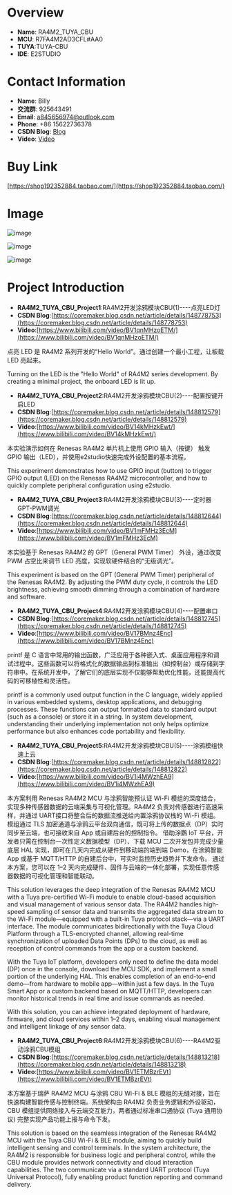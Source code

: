 # Overview
- **Name**: RA4M2_TUYA_CBU
- **MCU**: R7FA4M2AD3CFL#AA0
- **TUYA**:TUYA-CBU
- **IDE**: E2STUDIO

  


# Contact Information

- **Name**: Billy
- **交流群**: 925643491
- **Email**: a845656974@outlook.com
- **Phone**: +86 15622736378
- **CSDN Blog**: [Blog](https://blog.csdn.net/xinzuofang)
- **Video**: [Video](https://space.bilibili.com/3546563710290070)




# Buy Link
[https://shop192352884.taobao.com/](https://shop192352884.taobao.com/)

 
# Image

![image](https://github.com/user-attachments/assets/ad8dc359-bc53-4a19-8b89-794d13ac85b8)

![image](https://github.com/user-attachments/assets/a5e9f578-ec6e-4035-99e0-d99c2018f058)

![image](https://github.com/user-attachments/assets/75842a97-3cb3-4cf5-a9ea-eb7e3360a329)


# Project Introduction
- **RA4M2_TUYA_CBU_Project1**:RA4M2开发涂鸦模块CBU(1)----点亮LED灯
- **CSDN Blog**:[https://coremaker.blog.csdn.net/article/details/148778753](https://coremaker.blog.csdn.net/article/details/148778753)
- **Video**:[https://www.bilibili.com/video/BV1qnMHzoETM/](https://www.bilibili.com/video/BV1qnMHzoETM/)


点亮 LED 是 RA4M2 系列开发的“Hello World”。通过创建一个最小工程，让板载 LED 亮起来。

Turning on the LED is the "Hello World" of RA4M2 series development.
By creating a minimal project, the onboard LED is lit up.

- **RA4M2_TUYA_CBU_Project2**:RA4M2开发涂鸦模块CBU(2)----配置按键开启LED
- **CSDN Blog**:[https://coremaker.blog.csdn.net/article/details/148812579](https://coremaker.blog.csdn.net/article/details/148812579)
- **Video**:[https://www.bilibili.com/video/BV14kMHzkEwt/](https://www.bilibili.com/video/BV14kMHzkEwt/)


本实验演示如何在 Renesas RA4M2 单片机上使用 GPIO 输入（按键） 触发 GPIO 输出（LED），并使用e2studio快速完成外设配置的基本流程。

This experiment demonstrates how to use GPIO input (button) to trigger GPIO output (LED) on the Renesas RA4M2 microcontroller, and how to quickly complete peripheral configuration using e2studio.


- **RA4M2_TUYA_CBU_Project3**:RA4M2开发涂鸦模块CBU(3)----定时器GPT-PWM调光
- **CSDN Blog**:[https://coremaker.blog.csdn.net/article/details/148812644](https://coremaker.blog.csdn.net/article/details/148812644)
- **Video**:[https://www.bilibili.com/video/BV1mFMHz3EcM](https://www.bilibili.com/video/BV1mFMHz3EcM)


本实验基于 Renesas RA4M2 的 GPT（General PWM Timer） 外设，通过改变 PWM 占空比来调节 LED 亮度，实现软硬件结合的“无级调光”。

This experiment is based on the GPT (General PWM Timer) peripheral of the Renesas RA4M2. By adjusting the PWM duty cycle, it controls the LED brightness, achieving smooth dimming through a combination of hardware and software.



- **RA4M2_TUYA_CBU_Project4**:RA4M2开发涂鸦模块CBU(4)----配置串口
- **CSDN Blog**:[https://coremaker.blog.csdn.net/article/details/148812745](https://coremaker.blog.csdn.net/article/details/148812745)
- **Video**:[https://www.bilibili.com/video/BV17BMnz4Enc](https://www.bilibili.com/video/BV17BMnz4Enc)


printf 是 C 语言中常用的输出函数，广泛应用于各种嵌入式、桌面应用程序和调试过程中。这些函数可以将格式化的数据输出到标准输出（如控制台）或存储到字符串中。在系统开发中，了解它们的底层实现不仅能够帮助优化性能，还能提高代码的可移植性和灵活性。

printf is a commonly used output function in the C language, widely applied in various embedded systems, desktop applications, and debugging processes. These functions can output formatted data to standard output (such as a console) or store it in a string. In system development, understanding their underlying implementation not only helps optimize performance but also enhances code portability and flexibility.




- **RA4M2_TUYA_CBU_Project5**:RA4M2开发涂鸦模块CBU(5)----涂鸦模组快速上云
- **CSDN Blog**:[https://coremaker.blog.csdn.net/article/details/148812822](https://coremaker.blog.csdn.net/article/details/148812822)
- **Video**:[https://www.bilibili.com/video/BV1i4MWzhEA9](https://www.bilibili.com/video/BV1i4MWzhEA9)


本方案利用 Renesas RA4M2 MCU 与涂鸦智能预认证 Wi-Fi 模组的深度结合，实现多种传感器数据的云端采集与可视化管理。RA4M2 负责对传感器进行高速采样，并通过 UART接口将整合后的数据流推送给内置涂鸦协议栈的 Wi-Fi 模组。模组通过 TLS 加密通道与涂鸦云平台双向通信，既可将上传的数据点（DP）实时同步至云端，也可接收来自 App 或自建后台的控制指令。
借助涂鸚 IoT 平台，开发者只需在控制台一次性定义数据模型（DP）、下载 MCU 二次开发包并完成少量底层 HAL 实现，即可在几天内完成从硬件到移动端的端到端 Demo，在涂鸦智能 App 或基于 MQTT/HTTP 的自建后台中，可实时监控历史趋势并下发命令。
通过本方案，您可以在 1–2 天内完成硬件、固件与云端的一体化部署，实现任意传感器数据的可视化管理和智能联动。

This solution leverages the deep integration of the Renesas RA4M2 MCU with a Tuya pre-certified Wi-Fi module to enable cloud-based acquisition and visual management of various sensor data. The RA4M2 handles high-speed sampling of sensor data and transmits the aggregated data stream to the Wi-Fi module—equipped with a built-in Tuya protocol stack—via a UART interface. The module communicates bidirectionally with the Tuya Cloud Platform through a TLS-encrypted channel, allowing real-time synchronization of uploaded Data Points (DPs) to the cloud, as well as reception of control commands from the app or a custom backend.

With the Tuya IoT platform, developers only need to define the data model (DP) once in the console, download the MCU SDK, and implement a small portion of the underlying HAL. This enables completion of an end-to-end demo—from hardware to mobile app—within just a few days. In the Tuya Smart App or a custom backend based on MQTT/HTTP, developers can monitor historical trends in real time and issue commands as needed.

With this solution, you can achieve integrated deployment of hardware, firmware, and cloud services within 1–2 days, enabling visual management and intelligent linkage of any sensor data.




- **RA4M2_TUYA_CBU_Project6**:RA4M2开发涂鸦模块CBU(6)----RA4M2驱动涂鸦CBU模组
- **CSDN Blog**:[https://coremaker.blog.csdn.net/article/details/148813218](https://coremaker.blog.csdn.net/article/details/148813218)
- **Video**:[https://www.bilibili.com/video/BV1ETMBzrEVt](https://www.bilibili.com/video/BV1ETMBzrEVt)


本方案基于瑞萨 RA4M2 MCU 与涂鸦 CBU Wi-Fi & BLE 模组的无缝对接，旨在快速构建智能传感与控制终端。系统架构由 RA4M2 负责业务逻辑和外设驱动，CBU 模组提供网络接入与云端交互能力，两者通过标准串口通协议 (Tuya 通用协议) 完整实现产品功能上报与命令下发。


This solution is based on the seamless integration of the Renesas RA4M2 MCU with the Tuya CBU Wi-Fi & BLE module, aiming to quickly build intelligent sensing and control terminals. In the system architecture, the RA4M2 is responsible for business logic and peripheral control, while the CBU module provides network connectivity and cloud interaction capabilities. The two communicate via a standard UART protocol (Tuya Universal Protocol), fully enabling product function reporting and command delivery.




















